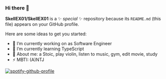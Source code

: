 ### Hi there 👋

**SkellEX01/SkellEX01** is a ✨ _special_ ✨ repository because its `README.md` (this file) appears on your GitHub profile.

Here are some ideas to get you started:

- 🔭 I’m currently working on as Software Engineer
- 🌱 I’m currently learning TypeScript
- 💬 About me: a Stoic, play violin, listen to music, gym, edit movie, study
- ⚡  MBTI: (A)NTJ 

[![spotify-github-profile](https://open.spotify.com/track/3UwJ5CVHN7eeKXOhOzSbNn)](https://github.com/kittinan/spotify-github-profile)
